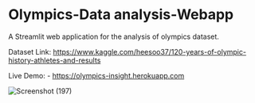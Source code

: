 # Olympics-Data analysis-Webapp

A Streamlit web application for the analysis of olympics dataset.

Dataset Link: https://www.kaggle.com/heesoo37/120-years-of-olympic-history-athletes-and-results

Live Demo: - https://olympics-insight.herokuapp.com

![Screenshot (197)](https://user-images.githubusercontent.com/94734991/201014219-e80de75f-8bcf-4899-8d8d-7fd005353e01.png)




